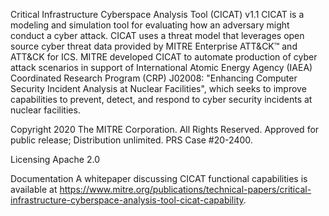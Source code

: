 Critical Infrastructure Cyberspace Analysis Tool (CICAT) v1.1
CICAT is a modeling and simulation tool for evaluating how an adversary might conduct a cyber attack. CICAT uses a threat model that leverages open source cyber threat data provided by MITRE Enterprise ATT&CK™ and ATT&CK for ICS. MITRE developed CICAT to automate production of cyber attack scenarios in support of International Atomic Energy Agency (IAEA) Coordinated Research Program (CRP) J02008: "Enhancing Computer Security Incident Analysis at Nuclear Facilities", which seeks to improve capabilities to prevent, detect, and respond to cyber security incidents at nuclear facilities. 

Copyright 2020 The MITRE Corporation. All Rights Reserved. Approved for public release; Distribution unlimited. PRS Case #20-2400.

Licensing
Apache 2.0

Documentation
A whitepaper discussing CICAT functional capabilities is available at https://www.mitre.org/publications/technical-papers/critical-infrastructure-cyberspace-analysis-tool-cicat-capability. 

